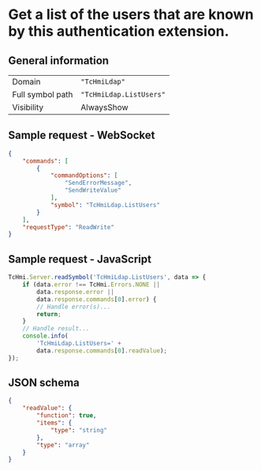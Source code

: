 # Get a list of the users that are known by this authentication extension.

## General information

|  |  |
| - | - |
| Domain | `"TcHmiLdap"` |
| Full symbol path | `"TcHmiLdap.ListUsers"` |
| Visibility | AlwaysShow |

## Sample request - WebSocket

```json
{
    "commands": [
        {
            "commandOptions": [
                "SendErrorMessage",
                "SendWriteValue"
            ],
            "symbol": "TcHmiLdap.ListUsers"
        }
    ],
    "requestType": "ReadWrite"
}
```

## Sample request - JavaScript

```javascript
TcHmi.Server.readSymbol('TcHmiLdap.ListUsers', data => {
    if (data.error !== TcHmi.Errors.NONE ||
        data.response.error ||
        data.response.commands[0].error) {
        // Handle error(s)...
        return;
    }
    // Handle result...
    console.info(
        'TcHmiLdap.ListUsers=' +
        data.response.commands[0].readValue);
});
```

## JSON schema

```json
{
    "readValue": {
        "function": true,
        "items": {
            "type": "string"
        },
        "type": "array"
    }
}
```
